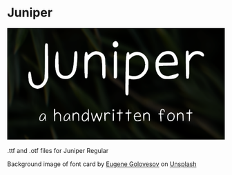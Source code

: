 # Juniper
<p align="center">
<img src="https://raw.githubusercontent.com/leojamesstrong/juniper-font/main/Juniper%20Font%20Card.png">
</p>
.ttf and .otf files for Juniper Regular

Background image of font card by [Eugene Golovesov](https://unsplash.com/@eugene_golovesov) on [Unsplash](https://unsplash.com/)
  

